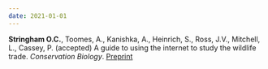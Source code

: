 ```yaml
---
date: 2021-01-01
---
```


**Stringham O.C.**, Toomes, A., Kanishka, A., Heinrich, S., Ross, J.V., Mitchell, L., Cassey, P. (accepted) A guide to using the internet to study the wildlife trade. _Conservation Biology_. [Preprint](https://ecoevorxiv.org/5yzw9/)